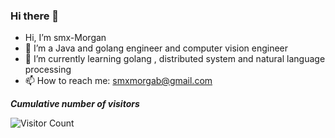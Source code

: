 ### Hi there 👋


-  Hi, I’m smx-Morgan
- 🔭 I’m a Java and golang engineer and computer vision engineer
- 🌱 I’m currently learning golang , distributed system and natural language processing
- 📫 How to reach me: smxmorgab@gmail.com


***Cumulative number of visitors***

![Visitor Count](https://profile-counter.glitch.me/smx-Morgan/count.svg)


